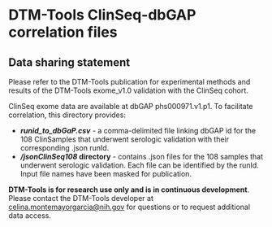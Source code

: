 # DTM-Tools ClinSeq-dbGAP correlation files

## Data sharing statement
Please refer to the DTM-Tools publication for experimental methods and results of the DTM-Tools exome_v1.0 validation with the ClinSeq cohort. 

ClinSeq exome data are available at dbGAP phs000971.v1.p1. To facilitate correlation, this directory provides:

* **_runid_to_dbGaP.csv_** - a comma-delimited file linking dbGAP id for the 108 ClinSamples that underwent serologic validation with their corresponding .json runId.
* **_/jsonClinSeq108_ directory** - contains .json files for the 108 samples that underwent serologic validation. Each file can be identified by the runId. Input file names have been masked for publication.

**DTM-Tools is for research use only and is in continuous development**. Please contact the DTM-Tools developer at <celina.montemayorgarcia@nih.gov> for questions or to request additional data access.